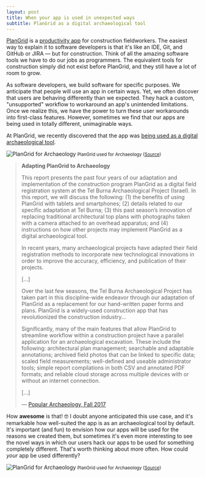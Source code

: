 ```yaml
---
layout: post
title: When your app is used in unexpected ways
subtitle: PlanGrid as a digital archaeological tool
---
```


[PlanGrid](https://www.plangrid.com) is a [productivity app](https://itunes.apple.com/us/app/plangrid-construction-collaboration/id498795789) for construction fieldworkers. The easiest way to explain it to software developers is that it's like an IDE, Git, and GitHub or JIRA &mdash; but for construction. Think of all the amazing software tools we have to do our jobs as programmers. The equivalent tools for construction simply did not exist before PlanGrid, and they still have a lot of room to grow.

As software developers, we build software for specific purposes. We anticipate that people will use an app in certain ways. Yet, we often discover that users are behaving differently than we expected. They hack a custom, "unsupported" workflow to workaround an app's unintended limitations. Once we realize this, we have the power to turn these user workarounds into first-class features. However, sometimes we find that our apps are being used in totally different, unimaginable ways.

<!--excerpt-->

At PlanGrid, we recently discovered that the app was [being used as a digital archaeological tool](http://popular-archaeology.com/issue/fall-2017/article/adapting-plangrid-to-archaeology).

<img class="img-thumbnail img-responsive center"
     src="https://farm5.staticflickr.com/4435/37173464062_5ebff91de1_z.jpg"
     title="PlanGrid for Archaeology"
     alt="PlanGrid for Archaeology"/>
<small class="text-muted center">PlanGrid used for Archaeology
    (<a href="http://popular-archaeology.com/issue/fall-2017/article/adapting-plangrid-to-archaeology">Source</a>)
</small>

> **Adapting PlanGrid to Archaeology**
>
> This report presents the past four years of our adaptation and implementation of the construction program PlanGrid as a digital field registration system at the Tel Burna Archaeological Project (Israel). In this report, we will discuss the following: (1) the benefits of using PlanGrid with tablets and smartphones; (2) details related to our specific adaptation at Tel Burna; (3) this past season’s innovation of replacing traditional architectural top plans with photographs taken with a camera attached to an overhead apparatus; and (4) instructions on how other projects may implement PlanGrid as a digital archaeological tool.
>
> In recent years, many archaeological projects have adapted their field registration methods to incorporate new technological innovations in order to improve the accuracy, efficiency, and publication of their projects.
>
> [...]
>
> Over the last few seasons, the Tel Burna Archaeological Project has taken part in this discipline-wide endeavor through our adaptation of PlanGrid as a replacement for our hand-written paper forms and plans. PlanGrid is a widely-used construction app that has revolutionized the construction industry...
>
> Significantly, many of the main features that allow PlanGrid to streamline workflow within a construction project have a parallel application for an archaeological excavation. These include the following: architectural plan management; searchable and adaptable annotations; archived field photos that can be linked to specific data; scaled field measurements; well-defined and useable administrator tools; simple report compilations in both CSV and annotated PDF formats; and reliable cloud storage across multiple devices with or without an internet connection.
>
> [...]
>
> &mdash; [Popular Archaeology, Fall 2017](http://popular-archaeology.com/issue/fall-2017/article/adapting-plangrid-to-archaeology)

How **awesome** is that! 🤓 I doubt anyone anticipated this use case, and it's remarkable how well-suited the app is as an archaeological tool by default. It's important (and fun) to envision how our apps will be used for the reasons we created them, but sometimes it's even more interesting to see the novel ways in which our users hack our apps to be used for something completely different. That's worth thinking about more often. How could *your* app be used differently?

<img class="img-thumbnail img-responsive center"
     src="https://farm5.staticflickr.com/4425/37155549866_09241b1771_z.jpg"
     title="PlanGrid for Archaeology"
     alt="PlanGrid for Archaeology"/>
<small class="text-muted center">PlanGrid used for Archaeology
    (<a href="http://popular-archaeology.com/issue/fall-2017/article/adapting-plangrid-to-archaeology">Source</a>)
</small>
